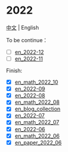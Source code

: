 # 2022

[中文](README.md) | English  



To be continue：

- [ ] [en_2022-12](2022_12/en_2022_12.md)
- [ ] [en_2022-11](2022_11/en_2022_11.md)

Finish:
- [x] [en_math_2022_10](2022_10/en_math_2022_10.md)
- [x] [en_2022-09](2022_09/en_2022_09.md)
- [x] [en_2022-08](2022_08/en_2022_08.md)
- [x] [en_math_2022_08](2022_08/en_math_2022_08.md)
- [x] [en_blog_collection](en_blog_collection.md)
- [x] [en_2022-07](2022_07/en_2022_07.md)
- [x] [en_math_2022_07](2022_07/en_math_2022_07.md)
- [x] [en_2022-06](2022_05&06/en_2022_06.md)
- [x] [en_math_2022_06](2022_05&06/en_math_2022_06.md)
- [x] [en_paper_2022_06](2022_05&06/en_paper_2022_06.md)
